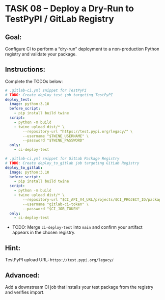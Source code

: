 TASK 08 – Deploy a Dry-Run to TestPyPI / GitLab Registry
========================================================

Goal:
-----
Configure CI to perform a “dry-run” deployment to a non-production Python registry and validate your package.

Instructions:
-------------
Complete the TODOs below:

```yaml
# .gitlab-ci.yml snippet for TestPyPI
# TODO: Create deploy_test job targeting TestPyPI
deploy_test:
  image: python:3.10
  before_script:
    - pip install build twine
  script:
    - python -m build
    - twine upload dist/* \
        --repository-url "https://test.pypi.org/legacy/" \
        --username "$TWINE_USERNAME" \
        --password "$TWINE_PASSWORD"
  only:
    - ci-deploy-test
```

```yaml
# .gitlab-ci.yml snippet for GitLab Package Registry
# TODO: Create deploy_to_gitlab job targeting GitLab Registry
deploy_to_gitlab:
  image: python:3.10
  before_script:
    - pip install build twine
  script:
    - python -m build
    - twine upload dist/* \
        --repository-url "$CI_API_V4_URL/projects/$CI_PROJECT_ID/packages/pypi" \
        --username "gitlab-ci-token" \
        --password "$CI_JOB_TOKEN"
  only:
    - ci-deploy-test
```

- TODO: Merge `ci-deploy-test` into `main` and confirm your artifact appears in the chosen registry.

Hint:
-----
TestPyPI upload URL: `https://test.pypi.org/legacy/`

Advanced:
---------
Add a downstream CI job that installs your test package from the registry and verifies import.

